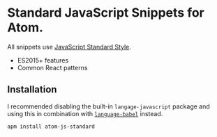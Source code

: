 # Standard JavaScript Snippets for Atom.

All snippets use [JavaScript Standard Style](http://standardjs.com).

- ES2015+ features
- Common React patterns

## Installation

I recommended disabling the built-in `langage-javascript` package and using this in
combination with [`language-babel`](https://atom.io/packages/language-babel) instead.

```
apm install atom-js-standard
```
